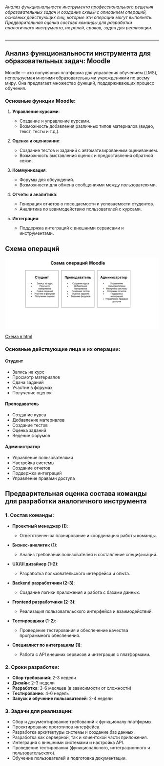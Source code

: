 ###### Анализ функциональности инструмента профессионального решения образовательных задач и создание схемы с описанием операций, основных действующих лиц, которые эти операции могут выполнять. Предварительная оценка состава команды для разработки аналогичного инструмента, их ролей, сроков, задач для реализации.

------------


## Анализ функциональности инструмента для образовательных задач: Moodle

Moodle — это популярная платформа для управления обучением (LMS), используемая многими образовательными учреждениями по всему миру. Она предлагает множество функций, поддерживающих процесс обучения. 

### Основные функции Moodle:

1. **Управление курсами**:
   - Создание и управление курсами.
   - Возможность добавления различных типов материалов (видео, текст, тесты и т.д.).

2. **Оценка и оценивание**:
   - Создание тестов и заданий с автоматизированным оцениванием.
   - Возможность выставления оценок и предоставления обратной связи.

3. **Коммуникация**:
   - Форумы для обсуждений.
   - Возможности для обмена сообщениями между пользователями.

4. **Отчеты и аналитика**:
   - Генерация отчетов о посещаемости и успеваемости студентов.
   - Аналитика по взаимодействию пользователей с курсами.

5. **Интеграция**:
   - Поддержка интеграций с внешними сервисами и инструментами.

## Схема операций
![Схема](pic/3schema.png "Схема")

[Схема в html](pic/var3.html "Схема в html")

### Основные действующие лица и их операции:

#### Студент
- Запись на курс
- Просмотр материалов
- Сдача заданий
- Участие в форумах
- Получение оценок

#### Преподаватель
- Создание курса
- Добавление материалов
- Создание тестов
- Оценка заданий
- Ведение форумов

#### Администратор
- Управление пользователями
- Настройка системы
- Создание отчетов
- Поддержка интеграций
- Управление правами доступа

## Предварительная оценка состава команды для разработки аналогичного инструмента

### 1. Состав команды:
- **Проектный менеджер (1)**:
  - Ответственен за планирование и координацию работы команды.

- **Бизнес-аналитик (1)**:
  - Анализ требований пользователей и составление спецификаций.

- **UX/UI дизайнер (1-2)**:
  - Разработка пользовательского интерфейса и опыта.

- **Backend разработчики (2-3)**:
  - Создание логики приложения и работа с базами данных.

- **Frontend разработчики (2-3)**:
  - Реализация пользовательского интерфейса и взаимодействий.

- **Тестировщики (1-2)**:
  - Проведение тестирования и обеспечение качества программного обеспечения.

- **Специалист по интеграциям (1)**:
  - Работа с API внешних сервисов и интеграция с платформами.

### 2. Сроки разработки:

- **Сбор требований**: 2-3 недели
- **Дизайн**: 2-3 недели
- **Разработка**: 3-6 месяцев (в зависимости от сложности)
- **Тестирование**: 4-6 недель
- **Запуск и обучение пользователей**: 2-4 недели

### 3. Задачи для реализации:

- Сбор и документирование требований к функционалу платформы.
- Проектирование прототипов интерфейса.
- Разработка архитектуры системы и создание баз данных.
- Разработка как серверной, так и клиентской части приложения.
- Интеграция с внешними системами и настройка API.
- Проведение тестирования (функционального, интеграционного и пользовательского).
- Обучение пользователей и подготовка документации.
